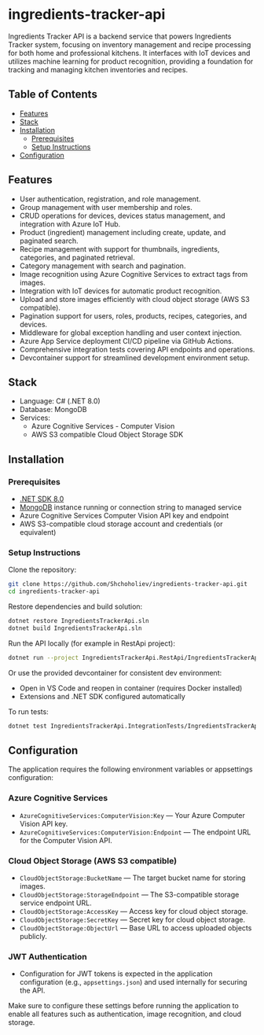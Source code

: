 # ingredients-tracker-api
Ingredients Tracker API is a backend service that powers Ingredients Tracker system, focusing on inventory management and recipe processing for both home and professional kitchens. It interfaces with IoT devices and utilizes machine learning for product recognition, providing a foundation for tracking and managing kitchen inventories and recipes.

## Table of Contents
- [Features](#features)
- [Stack](#stack)
- [Installation](#installation)
  - [Prerequisites](#prerequisites)
  - [Setup Instructions](#setup-instructions)
- [Configuration](#configuration)

## Features
- User authentication, registration, and role management.
- Group management with user membership and roles.
- CRUD operations for devices, devices status management, and integration with Azure IoT Hub.
- Product (ingredient) management including create, update, and paginated search.
- Recipe management with support for thumbnails, ingredients, categories, and paginated retrieval.
- Category management with search and pagination.
- Image recognition using Azure Cognitive Services to extract tags from images.
- Integration with IoT devices for automatic product recognition.
- Upload and store images efficiently with cloud object storage (AWS S3 compatible).
- Pagination support for users, roles, products, recipes, categories, and devices.
- Middleware for global exception handling and user context injection.
- Azure App Service deployment CI/CD pipeline via GitHub Actions.
- Comprehensive integration tests covering API endpoints and operations.
- Devcontainer support for streamlined development environment setup.

## Stack
- Language: C# (.NET 8.0)
- Database: MongoDB
- Services: 
   - Azure Cognitive Services - Computer Vision
   - AWS S3 compatible Cloud Object Storage SDK

## Installation

### Prerequisites
- [.NET SDK 8.0](https://dotnet.microsoft.com/en-us/download/dotnet/8.0)
- [MongoDB](https://www.mongodb.com/try/download/community) instance running or connection string to managed service
- Azure Cognitive Services Computer Vision API key and endpoint
- AWS S3-compatible cloud storage account and credentials (or equivalent)

### Setup Instructions

Clone the repository:
```bash
git clone https://github.com/Shchoholiev/ingredients-tracker-api.git
cd ingredients-tracker-api
```

Restore dependencies and build solution:
```bash
dotnet restore IngredientsTrackerApi.sln
dotnet build IngredientsTrackerApi.sln
```

Run the API locally (for example in RestApi project):
```bash
dotnet run --project IngredientsTrackerApi.RestApi/IngredientsTrackerApi.RestApi.csproj
```

Or use the provided devcontainer for consistent dev environment:
- Open in VS Code and reopen in container (requires Docker installed)
- Extensions and .NET SDK configured automatically

To run tests:
```bash
dotnet test IngredientsTrackerApi.IntegrationTests/IngredientsTrackerApi.IntegrationTests.csproj
```

## Configuration

The application requires the following environment variables or appsettings configuration:

### Azure Cognitive Services
- `AzureCognitiveServices:ComputerVision:Key` — Your Azure Computer Vision API key.
- `AzureCognitiveServices:ComputerVision:Endpoint` — The endpoint URL for the Computer Vision API.

### Cloud Object Storage (AWS S3 compatible)
- `CloudObjectStorage:BucketName` — The target bucket name for storing images.
- `CloudObjectStorage:StorageEndpoint` — The S3-compatible storage service endpoint URL.
- `CloudObjectStorage:AccessKey` — Access key for cloud object storage.
- `CloudObjectStorage:SecretKey` — Secret key for cloud object storage.
- `CloudObjectStorage:ObjectUrl` — Base URL to access uploaded objects publicly.

### JWT Authentication
- Configuration for JWT tokens is expected in the application configuration (e.g., `appsettings.json`) and used internally for securing the API.

Make sure to configure these settings before running the application to enable all features such as authentication, image recognition, and cloud storage.
